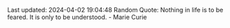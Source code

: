 Last updated: 2024-04-02 19:04:48
Random Quote: Nothing in life is to be feared. It is only to be understood. - Marie Curie